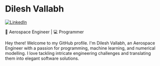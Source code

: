# Dilesh Vallabh

[![LinkedIn](https://img.shields.io/badge/-LinkedIn-blue?style=flat-square&logo=Linkedin&logoColor=white&link=https://www.linkedin.com/in/dilesh-vallabh)](https://www.linkedin.com/in/dilesh-vallabh)

🚀 Aerospace Engineer | 💻 Programmer

Hey there! Welcome to my GitHub profile. I'm Dilesh Vallabh, an Aerospace Engineer with a passion for programming, machine learning, and numerical modelling. I love tackling intricate engineering challenges and translating them into elegant software solutions.
